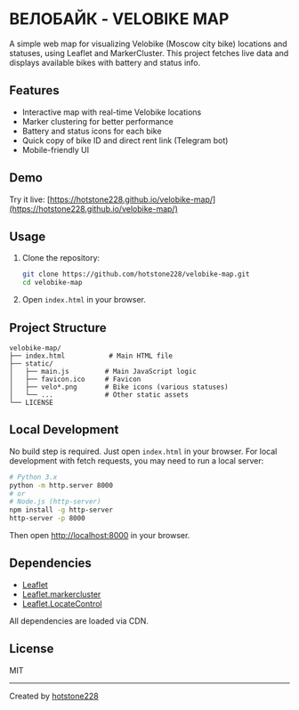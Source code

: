 # ВЕЛОБАЙК - VELOBIKE MAP

A simple web map for visualizing Velobike (Moscow city bike) locations and statuses, using Leaflet and MarkerCluster. This project fetches live data and displays available bikes with battery and status info.

## Features

- Interactive map with real-time Velobike locations
- Marker clustering for better performance
- Battery and status icons for each bike
- Quick copy of bike ID and direct rent link (Telegram bot)
- Mobile-friendly UI

## Demo

Try it live: [https://hotstone228.github.io/velobike-map/](https://hotstone228.github.io/velobike-map/)

## Usage

1. Clone the repository:
   ```sh
   git clone https://github.com/hotstone228/velobike-map.git
   cd velobike-map
   ```
2. Open `index.html` in your browser.

## Project Structure

```
velobike-map/
├── index.html           # Main HTML file
├── static/
│   ├── main.js         # Main JavaScript logic
│   ├── favicon.ico     # Favicon
│   ├── velo*.png       # Bike icons (various statuses)
│   └── ...             # Other static assets
└── LICENSE
```

## Local Development

No build step is required. Just open `index.html` in your browser. For local development with fetch requests, you may need to run a local server:

```sh
# Python 3.x
python -m http.server 8000
# or
# Node.js (http-server)
npm install -g http-server
http-server -p 8000
```

Then open [http://localhost:8000](http://localhost:8000) in your browser.

## Dependencies

- [Leaflet](https://leafletjs.com/)
- [Leaflet.markercluster](https://github.com/Leaflet/Leaflet.markercluster)
- [Leaflet.LocateControl](https://github.com/domoritz/leaflet-locatecontrol)

All dependencies are loaded via CDN.

## License

MIT

---

Created by [hotstone228](https://github.com/hotstone228)

